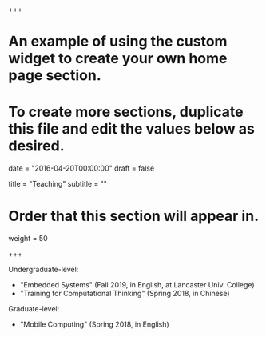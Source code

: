 +++
# An example of using the custom widget to create your own home page section.
# To create more sections, duplicate this file and edit the values below as desired.

date = "2016-04-20T00:00:00"
draft = false

title = "Teaching"
subtitle = ""

# Order that this section will appear in.
weight = 50

+++

Undergraduate-level: 

* "Embedded Systems" (Fall 2019, in English, at Lancaster Univ. College)
* "Training for Computational Thinking" (Spring 2018, in Chinese) 

Graduate-level: 

* "Mobile Computing" (Spring 2018, in English) 
